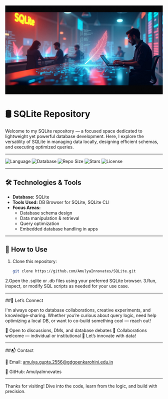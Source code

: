 ![SQLite Banner](SQLite_Banner.jpg)

# 🛢️ SQLite Repository

Welcome to my SQLite repository — a focused space dedicated to lightweight yet powerful database development. Here, I explore the versatility of SQLite in managing data locally, designing efficient schemas, and executing optimized queries.

---

![Language](https://img.shields.io/badge/Language-SQL-blue?style=for-the-badge)
![Database](https://img.shields.io/badge/Database-SQLite-lightgrey?style=for-the-badge)
![Repo Size](https://img.shields.io/github/repo-size/AmulyaInnovates/SQLite?style=for-the-badge)
![Stars](https://img.shields.io/github/stars/AmulyaInnovates/SQLite?style=for-the-badge)
![License](https://img.shields.io/badge/License-MIT-green?style=for-the-badge)

---

## 🛠️ Technologies & Tools

- **Database:** SQLite  
- **Tools Used:** DB Browser for SQLite, SQLite CLI  
- **Focus Areas:**  
  - Database schema design  
  - Data manipulation & retrieval  
  - Query optimization  
  - Embedded database handling in apps  

---

## 📌 How to Use

1. Clone this repository:
   ```bash
   git clone https://github.com/AmulyaInnovates/SQLite.git
2.Open the .sqlite or .db files using your preferred SQLite browser.
3.Run, inspect, or modify SQL scripts as needed for your use case.

---

##🤝 Let’s Connect

I'm always open to database collaborations, creative experiments, and knowledge-sharing. Whether you’re curious about query logic, need help optimizing a local DB, or want to co-build something cool — reach out!

💬 Open to discussions, DMs, and database debates
🤝 Collaborations welcome — individual or institutional
🚀 Let’s innovate with data!

---

##📬 Contact

📧 Email: amulya.gupta.2556@gdgoenkarohini.edu.in

🐙 GitHub: AmulyaInnovates

---
Thanks for visiting! Dive into the code, learn from the logic, and build with precision.
